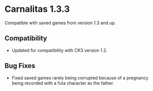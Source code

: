 # Carnalitas 1.3.3

Compatible with saved games from version 1.3 and up.

## Compatibility

* Updated for compatibility with CK3 version 1.2.

## Bug Fixes

* Fixed saved games rarely being corrupted because of a pregnancy being recorded with a futa character as the father.